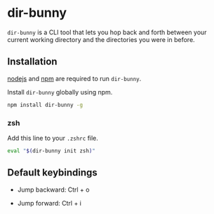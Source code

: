 # dir-bunny

`dir-bunny` is a CLI tool that lets you hop back and forth between your current working directory and the directories you were in before.

## Installation

[nodejs](https://nodejs.org/en) and [npm](https://github.com/npm/cli) are required to run `dir-bunny`.

Install `dir-bunny` globally using npm.

```bash
npm install dir-bunny -g
```

### zsh

Add this line to your `.zshrc` file.

```bash
eval "$(dir-bunny init zsh)"
```

## Default keybindings

-   Jump backward: Ctrl + o

-   Jump forward: Ctrl + i
